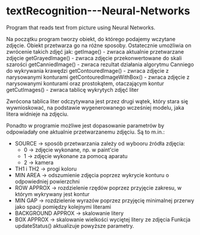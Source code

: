 # textRecognition---Neural-Networks
Program that reads text from picture using Neural Networks.

Na początku program tworzy obiekt, do którego podajemy wczytane zdjęcie. Obiekt przetwarza go na różne sposoby.
Ostatecznie umożliwia on zwrócenie takich zdjęć jak:
  getImage() - zwraca aktualnie przetwarzane zdjęcie
  getGrayedImage() - zwraca zdjęcie przekonwertowane do skali szarości
  getCanniedImage() - zwraca rezultat działania algorytmu Canniego do wykrywania krawędzi
  getContouredImage() - zwraca zdjęcie z narysowanymi konturami
  getContouredImageWithBox() - zwraca zdjęcie z narysowanymi konturami oraz prostokątem, otaczającym kontur
  getCutImages() - zwraca tablicę wykrytych zdjęć liter

Zwrócona tablica liter odczytywana jest przez drugi wątek, który stara się wywnioskować, na podstawie wygenerowanego wcześniej modelu, jaka litera widnieje na zdjęciu. 

Ponadto w programie możliwe jest dopasowanie parametrów by odpowiadały one aktualnie przetwarzanemu zdjęciu. Są to m.in.:
  - SOURCE -> sposób przetwarzania zależy od wybooru źródła zdjęcia:
    - 0 -> zdjęcie wykonane, np. w paint'cie
    - 1 -> zdjęcie wykonane za pomocą aparatu
    - 2 -> kamera
  - TH1 i TH2 -> progi koloru
  - MIN AREA -> odszumienie zdjęcia poprzez wykrycie konturu o odpowiedniej powierzchni
  - ROW APPROX -> rozdzielenie rzędów poprzez przyjęcie zakresu, w którym wykrywany jest kontur
  - MIN GAP -> rozdzielenie wyrazów poprzez przyjęcię minimalnej przerwy jako spacji pomiędzy kolejnymi literami
  - BACKGROUND APPROX -> skalowanie litery
  - BOX APPROX -> skalowanie wielkości wyciętej litery ze zdjęcia
Funkcja updateStatus() aktualizuje powyższe parametry.
